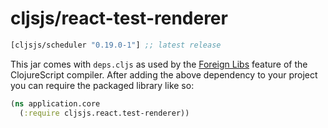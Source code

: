 # cljsjs/react-test-renderer

[](dependency)
```clojure
[cljsjs/scheduler "0.19.0-1"] ;; latest release
```
[](/dependency)

This jar comes with `deps.cljs` as used by the [Foreign Libs][flibs] feature
of the ClojureScript compiler. After adding the above dependency to your project
you can require the packaged library like so:

```clojure
(ns application.core
  (:require cljsjs.react.test-renderer))
```

[flibs]: https://clojurescript.org/reference/packaging-foreign-deps
